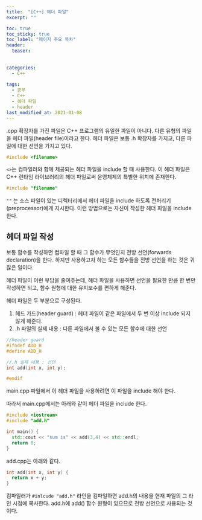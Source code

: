 ```yaml
---
title:  "[C++] 헤더 파일"
excerpt: ""

toc: true
toc_sticky: true
toc_label: "페이지 주요 목차"
header:
  teaser: 
  
  
categories:
  - C++
  
tags:
  - 공부
  - C++
  - 헤더 파일
  - header
last_modified_at: 2021-01-08
---
```


.cpp 확장자를 가진 파일은 C++ 프로그램의 유일한 파일이 아니다. 다른 유형의 파일을 헤더 파일(header file)이라고 한다.
헤더 파일은 보통 .h 확장자를 가지고, 다른 파일에 대한 선언을 가지고 있다.

```cpp
#include <filename>
```

`<>`는 컴파일러와 함께 제공되는 헤더 파일을 include 할 때 사용한다. 이 헤더 파일은 C++ 런타임 라이브러리의 헤더 파일로써 운영체제의 특별한 위치에 존재한다.

```cpp
#include "filename"
```

`""` 는 소스 파일이 있는 디렉터리에서 헤더 파일을 include 하도록 전처리기(preprocessor)에게 지시한다. 이런 방법으로는 자신이 작성한 헤더 파일을 include 한다.

## 헤더 파일 작성

보통 함수를 작성하면 컴파일 할 때 그 함수가 무엇인지 전방 선언(forwards declaration)을 한다. 
하지만 사용하고자 하는 모든 함수들을 전방 선언을 하는 것은 귀찮은 일이다.

헤더 파일이 이런 부담을 줄여주는데, 헤더 파일을 사용하면 선언을 필요한 만큼 한 번만 작성하면 되고, 함수 원형에 대한 유지보수를 편하게 해준다.

헤더 파일은 두 부분으로 구성된다.

1. 헤드 가드(header guard) : 헤더 파일이 같은 파일에서 두 번 이상 include 되지 않게 해준다.
2. .h 파일의 실제 내용 : 다른 파일에서 볼 수 있는 모든 함수에 대한 선언

```cpp
//header guard
#ifndef ADD_H
#define ADD_H

//.h 실제 내용 : 선언
int add(int x, int y);

#endif
```
main.cpp 파일에서 이 헤더 파일을 사용하려면 이 파일을 include 해야 한다.

따라서 main.cpp에서는 아래와 같이 헤더 파일을 include 한다.

```cpp
#include <iostream>
#include "add.h"

int main() {
  std::cout << "sum is" << add(3,4) << std::endl;
  return 0;
}
```

add.cpp는 아래와 같다.

```cpp
int add(int x, int y) {
  return x + y;
}
```

컴파일러가 `#inlcude "add.h"` 라인을 컴파일하면 add.h의 내용을 현재 파일의 그 라인 시점에 복사한다.
add.h에 add() 함수 원형이 있으므로 전방 선언으로 사용되는 것이다.

